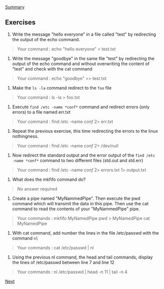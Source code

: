 [Summary](./README.md)

## Exercises

1. Write the message "hello everyone" in a file called "test" by redirecting the output of the echo command.

> Your command : echo "hello everyone" > test.txt

1. Write the message "goodbye" in the same file "test" by redirecting the output of the echo command and without overwriting the content of "test" and check with the cat command

> Your command : echo "goodbye" >> test.txt

1. Make the ``ls -la`` command redirect to the ``foo`` file

> Your command : ls -la > foo.txt

1. Execute ``find /etc -name *conf*`` command and redirect errors (only errors) to a file named err.txt

> Your command : find /etc -name *conf* 2> err.txt

1. Repeat the previous exercise, this time redirecting the errors to the linux nothingness.

> Your command : find /etc -name *conf* 2> /dev/null

1. Now redirect the standard output and the error output of the ``find /etc -name *conf*`` command to two different files (std.out and std.err)

> Your command : find /etc -name *conf* 2> errors.txt 1> output.txt

1. What does the mkfifo command do?

> No answer required

1. Create a pipe named "MyNammedPipe". Then execute the pwd command which will transmit the data in this pipe. Then use the cat command to read the contents of your "MyNammedPipe" pipe.

> Your commands : mkfifo MyNamedPipe pwd > MyNamedPipe 
> cat MyNamedPipe

1. With cat command, add number the lines in the file /etc/passwd with the command ``nl``

> Your commands : cat /etc/passwd | nl

1. Using the previous nl command, the head and tail commands, display the lines of /etc/passwd between line 7 and line 12

> Your commands : nl /etc/passwd | head -n 11 | tail -n 4

[Next](./Bash_environment.md)